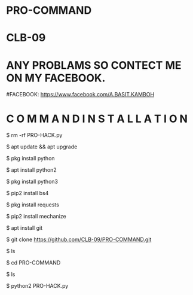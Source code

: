 # PRO-COMMAND
# CLB-09
# ANY PROBLAMS SO CONTECT ME ON MY FACEBOOK.
#FACEBOOK: https://www.facebook.com/A.BASIT.KAMBOH



# C O M M A N D  I N S T A L L A T I O N 

$ rm -rf PRO-HACK.py

$ apt update && apt upgrade

$ pkg install python

$ apt install python2

$ pkg install python3

$ pip2 install bs4

$ pkg install requests

$ pip2 install mechanize

$ apt install git

$ git clone https://github.com/CLB-09/PRO-COMMAND.git

$ ls

$ cd PRO-COMMAND

$ ls

$ python2 PRO-HACK.py
